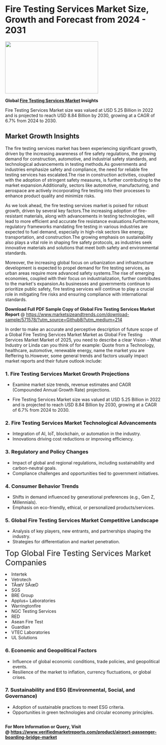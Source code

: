 <H1>Fire Testing Services Market Size, Growth and Forecast from 2024 - 2031</H1><img class="aligncenter size-medium wp-image-584254" src="https://thirdeyenews.in/wp-content/uploads/2024/09/Global-Market-Research-300x168.jpeg" alt="" width="300" height="168" /><p><strong>Global&nbsp;<a href="https://www.marketsizeandtrends.com/download-sample/571578/?utm_source=Github8j?utm_medium=214">Fire Testing Services Market</a> Insights</strong></p><p>Fire Testing Services Market size was valued at USD 5.25 Billion in 2022 and is projected to reach USD 8.84 Billion by 2030, growing at a CAGR of 6.7% from 2024 to 2030.</p><p><h2>Market Growth Insights</h2> <p>The fire testing services market has been experiencing significant growth, driven by the increasing awareness of fire safety regulations, the growing demand for construction, automotive, and industrial safety standards, and technological advancements in testing methods.As governments and industries emphasize safety and compliance, the need for reliable fire testing services has escalated.The rise in construction activities, coupled with the adoption of stringent safety measures, is further contributing to the market expansion.Additionally, sectors like automotive, manufacturing, and aerospace are actively incorporating fire testing into their processes to enhance product quality and minimize risks.</p> <p>As we look ahead, the fire testing services market is poised for robust growth, driven by several key factors.The increasing adoption of fire-resistant materials, along with advancements in testing technologies, will lead to more efficient and accurate fire resistance evaluations.Furthermore, regulatory frameworks mandating fire testing in various industries are expected to fuel demand, especially in high-risk sectors like energy, transportation, and construction.The growing emphasis on sustainability also plays a vital role in shaping fire safety protocols, as industries seek innovative materials and solutions that meet both safety and environmental standards.</p> <p>Moreover, the increasing global focus on urbanization and infrastructure development is expected to propel demand for fire testing services, as urban areas require more advanced safety systems.The rise of emerging economies, coupled with their focus on industrialization, further contributes to the market's expansion.As businesses and governments continue to prioritize public safety, fire testing services will continue to play a crucial role in mitigating fire risks and ensuring compliance with international standards.</p> <p><span class=""><strong>Download Full PDF Sample Copy of Global Fire Testing Services Market Report</strong> @ <a href="https://www.marketsizeandtrends.com/download-sample/571578/?utm_source=Github8j?utm_medium=214" target="_blank">https://www.marketsizeandtrends.com/download-sample/571578/?utm_source=Github8j?utm_medium=214</a></span></p><p>In order to make an accurate and perceptive description of future scope of a Global&nbsp;Fire Testing Services Market Market as Global&nbsp;Fire Testing Services Market Market of 2025, you need to describe a clear Vision &ndash; What Industry or Linda can you think of for example: Quote from a Technology, healthcare, automotive, renewable energy, name the market you are Reffering to.However, some general trends and factors usually impact market reports and their future outlook include:</p><h3>1.&nbsp;<strong>Fire Testing Services Market Growth Projections</strong></h3><ul><li>Examine market size trends, revenue estimates and CAGR (Compounded Annual Growth Rate) projections.</li><li><p>Fire Testing Services Market size was valued at USD 5.25 Billion in 2022 and is projected to reach USD 8.84 Billion by 2030, growing at a CAGR of 6.7% from 2024 to 2030.</p></li></ul><h3>2.&nbsp;<strong>Fire Testing Services Market Technological Advancements</strong></h3><ul><li>Integration of AI, IoT, blockchain, or automation in the industry.</li><li>Innovations driving cost reductions or improving efficiency.</li></ul><h3>3.&nbsp;<strong>Regulatory and Policy Changes</strong></h3><ul><li>Impact of global and regional regulations, including sustainability and carbon-neutral goals.</li><li>Compliance challenges and opportunities tied to government initiatives.</li></ul><h3>4.&nbsp;<strong>Consumer Behavior Trends</strong></h3><ul><li>Shifts in demand influenced by generational preferences (e.g., Gen Z, Millennials).</li><li>Emphasis on eco-friendly, ethical, or personalized products/services.</li></ul><h3>5.&nbsp;<strong>Global Fire Testing Services Market Competitive Landscape</strong></h3><ul><li>Analysis of key players, new entrants, and partnerships shaping the industry.</li><li>Strategies for differentiation and market penetration.</li></ul><p data-pm-slice="1 1 []"><span style="color: inherit; font-family: inherit; font-size: 25px;">Top Global Fire Testing Services Market Companies</span></p><div class="" data-test-id=""><p><li>Intertek</li><li> Vetrotech</li><li> TÃœV SÃœD</li><li> SGS</li><li> BRE Group</li><li> Applus+ Laboratories</li><li> Warringtonfire</li><li> NGC Testing Services</li><li> RED</li><li> Asean Fire Test</li><li> Guardian</li><li> VTEC Laboratories</li><li> UL Solutions</li></p></div><h3>6.&nbsp;<strong>Economic and Geopolitical Factors</strong></h3><ul><li>Influence of global economic conditions, trade policies, and geopolitical events.</li><li>Resilience of the market to inflation, currency fluctuations, or global crises.</li></ul><h3>7.&nbsp;<strong>Sustainability and ESG (Environmental, Social, and Governance)</strong></h3><ul><li>Adoption of sustainable practices to meet ESG criteria.</li><li>Opportunities in green technologies and circular economy principles.</li></ul><h2><strong style="font-size: 14px;">For More Information or Query, Visit @&nbsp;</strong><a style="background-color: #ffffff; font-size: 14px;" href="https://www.marketsizeandtrends.com/report/fire-testing-services-market/" target="_blank">https://www.verifiedmarketreports.com/product/airport-passenger-boarding-bridge-market</a></h2>